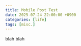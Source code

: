 ```yaml
---
title: Mobile Post Test
date: 2025-07-24 22:00:00 +0900
categories: [life]
tags: [misc.]
---
```


blah blah